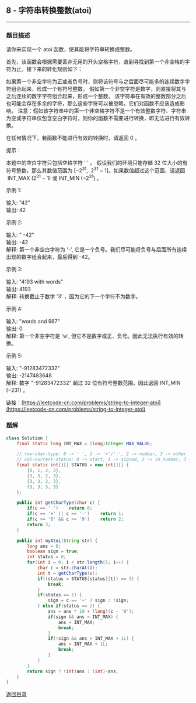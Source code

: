 ## **8 - 字符串转换整数(atoi)**
-----------------------

### **题目描述**
请你来实现一个 atoi 函数，使其能将字符串转换成整数。

首先，该函数会根据需要丢弃无用的开头空格字符，直到寻找到第一个非空格的字符为止。接下来的转化规则如下：

如果第一个非空字符为正或者负号时，则将该符号与之后面尽可能多的连续数字字符组合起来，形成一个有符号整数。
假如第一个非空字符是数字，则直接将其与之后连续的数字字符组合起来，形成一个整数。
该字符串在有效的整数部分之后也可能会存在多余的字符，那么这些字符可以被忽略，它们对函数不应该造成影响。
注意：假如该字符串中的第一个非空格字符不是一个有效整数字符、字符串为空或字符串仅包含空白字符时，则你的函数不需要进行转换，即无法进行有效转换。

在任何情况下，若函数不能进行有效的转换时，请返回 0 。

提示：

本题中的空白字符只包括空格字符 ' ' 。
假设我们的环境只能存储 32 位大小的有符号整数，那么其数值范围为 [−2<sup>31</sup>,  2<sup>31</sup> − 1]。如果数值超过这个范围，请返回  INT_MAX (2<sup>31</sup> − 1) 或 INT_MIN (−2<sup>31</sup>) 。
 

示例 1:

输入: "42"  
输出: 42  

示例 2:

输入: "   -42"  
输出: -42  
解释: 第一个非空白字符为 '-', 它是一个负号。我们尽可能将负号与后面所有连续出现的数字组合起来，最后得到 -42。  

示例 3:

输入: "4193 with words"  
输出: 4193  
解释: 转换截止于数字 '3' ，因为它的下一个字符不为数字。  

示例 4:

输入: "words and 987"  
输出: 0  
解释: 第一个非空字符是 'w', 但它不是数字或正、负号。因此无法执行有效的转换。  

示例 5:

输入: "-91283472332"  
输出: -2147483648  
解释: 数字 "-91283472332" 超过 32 位有符号整数范围。因此返回 INT_MIN (−231) 。


链接：[https://leetcode-cn.com/problems/string-to-integer-atoi](https://leetcode-cn.com/problems/string-to-integer-atoi)



### **题解**
``` java
class Solution {
    final static long INT_MAX = (long)Integer.MAX_VALUE;

    // row-char-type: 0 -> ' ', 1 -> '+'/'-', 2 -> number, 3 -> other
    // col-current-status: 0 -> start, 1 -> signed, 2 -> in_number, 3 -> end
    final static int[][] STATUS = new int[][] {
        {0, 1, 2, 3},
        {3, 3, 2, 3},
        {3, 3, 2, 3},
        {3, 3, 3, 3}
    };

    public int getCharType(char c) {
        if(c == ' ')    return 0;
        if(c == '+' || c == '-')    return 1;
        if(c >= '0' && c <= '9')    return 2;
        return 3;
    }

    public int myAtoi(String str) {
        long ans = 0;
        boolean sign = true;
        int status = 0;
        for(int i = 0; i < str.length(); i++) {
            char c = str.charAt(i);
            int t = getCharType(c);
            if((status = STATUS[status][t]) == 3) {
                break;
            }
            if(status == 1) {
                sign = c == '+' ? sign : !sign;
            } else if(status == 2) {
                ans = ans * 10 + (long)(c - '0');
                if(sign && ans > INT_MAX) {
                    ans = INT_MAX;
                    break;
                }
                if(!sign && ans > INT_MAX + 1L) {
                    ans = INT_MAX + 1L;
                    break;
                }
            }
        }
        return sign ? (int)ans : (int)-ans;
    }
}
```

[返回目录](https://maxwell-l.github.io/WriteSomething/something/leetcode)